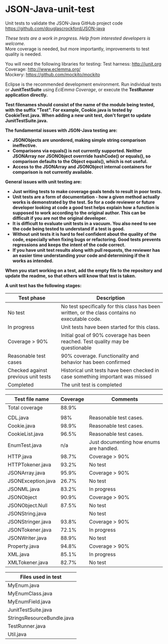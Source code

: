 # JSON-Java-unit-test

Unit tests to validate the JSON-Java GitHub project code<br>
https://github.com/douglascrockford/JSON-java<br>

*These tests are a work in progress. Help from interested developers is welcome.*<br>
More coverage is needed, but more importantly, improvements to test quality is needed.<br>

You will need the following libraries for testing:
Test harness: http://junit.org<br>
Coverage: http://www.eclemma.org/<br>
Mockery: https://github.com/mockito/mockito 

Eclipse is the recommended development environment.
Run individual tests or <b>JunitTestSuite</b> using *EclEmma Coverage*, or execute the <b>TestRunner<b> application directly.<br>

Test filenames should consist of the name of the module being tested, with the suffix "Test". 
For example, <b>Cookie.java</b> is tested by <b>CookieTest.java</b>.
When adding a new unit test, don't forget to update <b>JunitTestSuite.java</b>.

The fundamental issues with JSON-Java testing are:
* <b>JSONObjects</b> are unordered, making simple string comparison ineffective. 
* Comparisons via **equals()** is not currently supported. Neither <b>JSONArray</b> nor <b>JSONObject</b> overrride <b>hashCode()</b> or <b>equals()</b>, so comparison defaults to the <b>Object</b> equals(), which is not useful.
* Access to the <b>JSONArray</b> and <b>JSONObject</b> internal containers for comparison is not currently available.

General issues with unit testing are:
* Just writing tests to make coverage goals tends to result in poor tests. 
* Unit tests are a form of documentation - how a given method actually works is demonstrated by the test. So for a code reviewer or future developer looking at code a good test helps explain how a function is supposed to work according to the original author. This can be difficult if you are not the original developer.
*	It is difficult to evaluate unit tests in a vacuum. You also need to see the code being tested to understand if a test is good. 
* Without unit tests it is hard to feel confident about the quality of the code, especially when fixing bugs or refactoring. Good tests prevents regressions and keeps the intent of the code correct.
* If you have unit test results along with pull requests, the reviewer has an easier time understanding your code and determining if the it works as intended.

When you start working on a test, add the empty file to the repository and update the readme, so that others will know that test is taken.

A unit test has the following stages:

| Test phase |Description |
|----|----|
| No test | No test specifically for this class has been written, or the class contains no executable code. |
| In progress | Unit tests have been started for this class. |
| Coverage > 90% | Initial goal of 90% coverage has been reached. Test quality may be questionable |
| Reasonable test cases | 90% coverage. Functionality and behavior has been confirmed |
| Checked against previous unit tests | Historical unit tests have been checked in case something important was missed |
| Completed | The unit test is completed |


| Test file name  | Coverage | Comments |
| ------------- | ------------- | ---- |
| Total coverage | 88.9% | | | 
| | | | 
| CDL.java | 98% | Reasonable test cases.  |
| Cookie.java  | 98.9%   | Reasonable test cases. |
| CookieList.java |96.5% | Reasonable test cases. |
| EnumTest.java | n/a | Just documenting how enums are handled. |
| HTTP.java | 98.7%| Coverage > 90% | 
| HTTPTokener.java |93.2% | No test   | 
| JSONArray.java |95.9% | Coverage > 90% | 
| JSONException.java | 26.7% | No test |
| JSONML.java | 83.2%| In progress | 
| JSONObject | 90.9% | Coverage > 90% | 
| JSONObject.Null | 87.5% | No test  | 
| JSONString.java | | No test  | 
| JSONStringer.java | 93.8%| Coverage > 90% | 
| JSONTokener.java | 72.1% | In progress | 
| JSONWriter.java | 88.9% | No test | 
| Property.java  | 94.8%  | Coverage > 90% |
| XML.java | 85.1% | In progress |
| XMLTokener.java| 82.7%| No test  | 

| Files used in test |
| ------------- |  
| MyEnum.java |
| MyEnumClass.java |
| MyEnumField.java |
| JunitTestSuite.java | 
| StringsResourceBundle.java | 
| TestRunner.java | 
| Util.java | 


